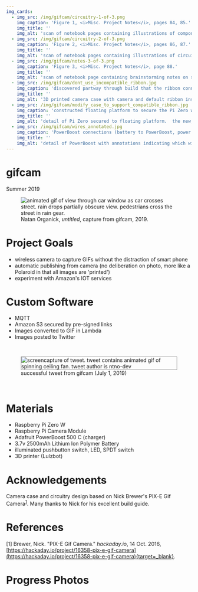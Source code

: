```yaml
---
img_cards: 
  - img_src: /img/gifcam/circuitry-1-of-3.png
    img_caption: 'Figure 1, <i>Misc. Project Notes</i>, pages 84, 85.'
    img_title: ''
    img_alt: 'scan of notebook pages containing illustrations of components and circuitry'
  - img_src: /img/gifcam/circuitry-2-of-3.png
    img_caption: 'Figure 2, <i>Misc. Project Notes</i>, pages 86, 87.'
    img_title: ''
    img_alt: 'scan of notebook pages containing illustrations of circuitry with labels indicating wire colors'
  - img_src: /img/gifcam/notes-3-of-3.png
    img_caption: 'Figure 3, <i>Misc. Project Notes</i>, page 88.'
    img_title: ''
    img_alt: 'scan of notebook page containing brainstorming notes on software components needed to securely upload images to Amazon S3 storage'
  - img_src: /img/gifcam/dont_use_incompatible_ribbon.jpg
    img_caption: 'discovered partway through build that the ribbon connector sold with camera was incompatible with Pi Zero W'
    img_title: ''
    img_alt: '3D printed camera case with camera and default ribbon installed.  annotation notes that this ribbon is incompatible with Pi Zero W'
  - img_src: /img/gifcam/modify_case_to_support_compatible_ribbon.jpg
    img_caption: 'constructed floating platform to secure the Pi Zero within reach of a shorter, compatible connector'
    img_title: ''
    img_alt: 'detail of Pi Zero secured to floating platform.  the new, compatible ribbon connector is able to reach the Pi Zero'
  - img_src: /img/gifcam/wires_annotated.jpg
    img_caption: 'PowerBoost connections (battery to PowerBoost, power switch to PowerBoost, PowerBoost to Pi Zero)'
    img_title: ''
    img_alt: 'detail of PowerBoost with annotations indicating which wires connect to the power switch, Pi Zero, and battery'
---
```

# gifcam
Summer 2019

<section>
  <figure>
    <img
      src="/img/gifcam/philly-07.gif"
      alt="animated gif of view through car window as car crosses street.  rain drops partially obscure view.  pedestrians cross the street in rain gear."
      title="capture from gifcam"
    />
    <figcaption>Natan Organick, <i>untitled</i>, capture from gifcam, 2019.</figcaption>
  </figure>
</section>



# Project Goals  

- wireless camera to capture GIFs without the distraction of smart phone
- automatic publishing from camera (no deliberation on photo, more like a Polaroid in that all images are 'printed')
- experiment with Amazon's IOT services

# Custom Software  

- MQTT 
- Amazon S3 secured by pre-signed links
- Images converted to GIF in Lambda
- Images posted to Twitter

<br>
<section>
  <figure>
    <img style="border: 1px solid #888888;"
      src="/img/gifcam/tweet.gif"
      alt="screencapture of tweet.  tweet contains animated gif of spinning ceiling fan.  tweet author is ntno-dev"
      title="gif screencapture of tweet with gifcam capture attached"
    />
    <figcaption>successful tweet from gifcam (July 1, 2019)</figcaption>
  </figure>
</section>
<br>

# Materials  

- Raspberry Pi Zero W
- Raspberry Pi Camera Module
- Adafruit PowerBoost 500 C (charger)
- 3.7v 2500mAh Lithium Ion Polymer Battery
- illuminated pushbutton switch, LED, SPDT switch
- 3D printer (Lulzbot)

# Acknowledgements

Camera case and circuitry design based on Nick Brewer's PIX-E Gif Camera<sup>[1](./#references)</sup>.  Many thanks to Nick for his excellent build guide.

# References

[1] Brewer, Nick.  "PIX-E Gif Camera."  *hackaday.io*, 14 Oct. 2016, [https://hackaday.io/project/16358-pix-e-gif-camera](https://hackaday.io/project/16358-pix-e-gif-camera){target=_blank}.


# Progress Photos  

